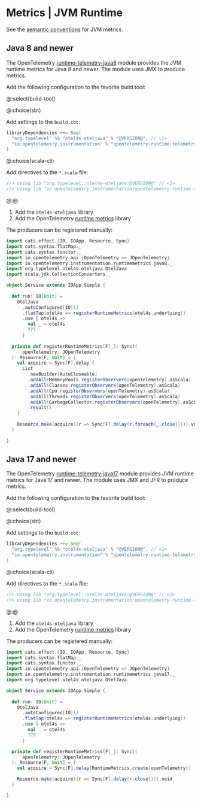 # Metrics | JVM Runtime

See the [semantic conventions][semantic-conventions] for JVM metrics. 

## Java 8 and newer

The OpenTelemetry [runtime-telemetry-java8][otel-jvm-metrics-8] module provides the JVM runtime metrics for Java 8 and newer.
The module uses JMX to produce metrics.

Add the following configuration to the favorite build tool:

@:select(build-tool)

@:choice(sbt)

Add settings to the `build.sbt`:

```scala
libraryDependencies ++= Seq(
  "org.typelevel" %% "otel4s-oteljava" % "@VERSION@", // <1>
  "io.opentelemetry.instrumentation" % "opentelemetry-runtime-telemetry-java8" % "@OPEN_TELEMETRY_INSTRUMENTATION_ALPHA_VERSION@" // <2>
)
```

@:choice(scala-cli)

Add directives to the `*.scala` file:

```scala
//> using lib "org.typelevel::otel4s-oteljava:@VERSION@" // <1>
//> using lib "io.opentelemetry.instrumentation:opentelemetry-runtime-telemetry-java8:@OPEN_TELEMETRY_INSTRUMENTATION_ALPHA_VERSION@" // <2>
```

@:@

1. Add the `otel4s-oteljava` library
2. Add the OpenTelemetry [runtime metrics][otel-jvm-metrics-8] library

The producers can be registered manually:

```scala mdoc:silent
import cats.effect.{IO, IOApp, Resource, Sync}
import cats.syntax.flatMap._
import cats.syntax.functor._
import io.opentelemetry.api.{OpenTelemetry => JOpenTelemetry}
import io.opentelemetry.instrumentation.runtimemetrics.java8._
import org.typelevel.otel4s.oteljava.OtelJava
import scala.jdk.CollectionConverters._

object Service extends IOApp.Simple {
  
  def run: IO[Unit] =
    OtelJava
      .autoConfigured[IO]()
      .flatTap(otel4s => registerRuntimeMetrics(otel4s.underlying))
      .use { otel4s =>
        val _ = otel4s
        ???
      }
  
  private def registerRuntimeMetrics[F[_]: Sync](
      openTelemetry: JOpenTelemetry
  ): Resource[F, Unit] = {
    val acquire = Sync[F].delay {
      List
        .newBuilder[AutoCloseable]
        .addAll(MemoryPools.registerObservers(openTelemetry).asScala)
        .addAll(Classes.registerObservers(openTelemetry).asScala)
        .addAll(Cpu.registerObservers(openTelemetry).asScala)
        .addAll(Threads.registerObservers(openTelemetry).asScala)
        .addAll(GarbageCollector.registerObservers(openTelemetry).asScala)
        .result()
    }
  
    Resource.make(acquire)(r => Sync[F].delay(r.foreach(_.close()))).void
  }

}
```

## Java 17 and newer

The OpenTelemetry [runtime-telemetry-java17][otel-jvm-metrics-17] module provides JVM runtime metrics for Java 17 and newer.
The module uses JMX and JFR to produce metrics. 

Add the following configuration to the favorite build tool:

@:select(build-tool)

@:choice(sbt)

Add settings to the `build.sbt`:

```scala
libraryDependencies ++= Seq(
  "org.typelevel" %% "otel4s-oteljava" % "@VERSION@", // <1>
  "io.opentelemetry.instrumentation" % "opentelemetry-runtime-telemetry-java17" % "@OPEN_TELEMETRY_INSTRUMENTATION_ALPHA_VERSION@" // <2>
)
```

@:choice(scala-cli)

Add directives to the `*.scala` file:

```scala
//> using lib "org.typelevel::otel4s-oteljava:@VERSION@" // <1>
//> using lib "io.opentelemetry.instrumentation:opentelemetry-runtime-telemetry-java17:@OPEN_TELEMETRY_INSTRUMENTATION_ALPHA_VERSION@" // <2>
```

@:@

1. Add the `otel4s-oteljava` library
2. Add the OpenTelemetry [runtime metrics][otel-jvm-metrics-17] library

The producers can be registered manually:

```scala mdoc:silent:reset
import cats.effect.{IO, IOApp, Resource, Sync}
import cats.syntax.flatMap._
import cats.syntax.functor._
import io.opentelemetry.api.{OpenTelemetry => JOpenTelemetry}
import io.opentelemetry.instrumentation.runtimemetrics.java17._
import org.typelevel.otel4s.oteljava.OtelJava

object Service extends IOApp.Simple {
  
  def run: IO[Unit] = 
    OtelJava
      .autoConfigured[IO]()
      .flatTap(otel4s => registerRuntimeMetrics(otel4s.underlying))
      .use { otel4s =>
        val _ = otel4s
        ???
      }

  private def registerRuntimeMetrics[F[_]: Sync](
      openTelemetry: JOpenTelemetry
  ): Resource[F, Unit] = {
    val acquire = Sync[F].delay(RuntimeMetrics.create(openTelemetry))

    Resource.make(acquire)(r => Sync[F].delay(r.close())).void
  }

}
```

[semantic-conventions]: https://opentelemetry.io/docs/specs/semconv/runtime/jvm-metrics
[otel-jvm-metrics-8]: https://github.com/open-telemetry/opentelemetry-java-instrumentation/tree/main/instrumentation/runtime-telemetry/runtime-telemetry-java8/library
[otel-jvm-metrics-17]: https://github.com/open-telemetry/opentelemetry-java-instrumentation/tree/main/instrumentation/runtime-telemetry/runtime-telemetry-java17/library